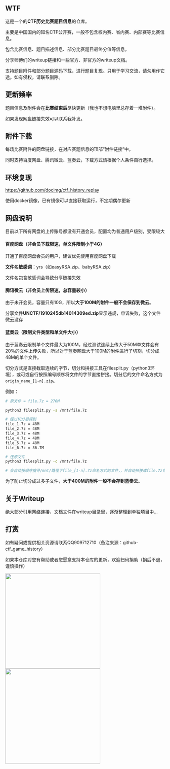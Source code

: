 ## WTF

这是一个的**CTF历史比赛题目信息**的仓库。

主要是中国国内的知名CTF公开赛，一般不包含校内赛、省内赛、内部赛等比赛信息。

包含比赛信息、题目描述信息、部分比赛题目最终分值等信息。

分享师傅们的writeup链接和一些官方、非官方的writeup文档。

支持题目附件和部分题目源码下载，进行题目复现。只用于学习交流，请勿用作它途。如有侵权，请联系删除。



## 更新频率

题目信息及附件会在**比赛结束后**尽快更新（我也不想电脑里总存着一堆附件）。

如果发现网盘链接失效可以联系我补发。



## 附件下载

每场比赛附件的网盘链接，在对应赛题信息的顶部“附件链接”中。

同时支持百度网盘、腾讯微云、蓝奏云，下载方式请根据个人条件自行选择。

<!-- 每个比赛单独分享链接而不是所有附件一个链接的原因：-->
<!-- 1. 由于放在单个文件夹，偶尔由于不明原因某个附件被ban导致整个分享链接失效-->
<!-- 2. 蓝奏云分享不能套文件夹，分享的文件夹里的文件夹会不显示-->
<!-- 3. 方便下载，快速定位题目附件-->

## 环境复现

https://github.com/docimg/ctf_history_replay

使用docker镜像，已有镜像可以直接获取运行，不定期偶尔更新



## 网盘说明

目前以下所有网盘的上传账号都没有开通会员，配置均为普通用户级别，受限较大

#### 百度网盘（非会员下载限速，单文件限制小于4G）

开通了百度网盘会员的用户，建议优先使用百度网盘下载

**文件名敏感词**：yrs（如easyRSA.zip、babyRSA.zip）

文件名包含敏感词会导致分享链接失效



#### 腾讯微云（非会员上传限速，总容量较小）

由于未开会员，容量只有10G，所以**大于100M的附件一般不会保存到微云**。

分享文件**UNCTF/1910245db14014309ed.zip**显示违规，申诉失败，这个文件微云没存



#### 蓝奏云（限制文件类型和单文件大小）

由于蓝奏云限制单个文件最大为100M，经过测试连续上传大于50M单文件会有20%的文件上传失败，所以对于蓝奏网盘大于100M的附件进行了切割，切分成48M的单个文件。

切分方式是直接截取连续的字节，切分和拼接工具在filesplit.py（python3环境），或可或自行按照编号顺序将文件的字节直接拼接。切分后的文件命名方式为`origin_name_[1-n].zip`。

例如：

```bash
# 原文件 = file.7z = 276M

python3 filesplit.py -s /mnt/file.7z

# 经过切分后得到
file_1.7z = 48M
file_2.7z = 48M
file_3.7z = 48M
file_4.7z = 48M
file_5.7z = 48M
file_6.7z = 36.7M

# 还原文件
python3 filesplit.py -c /mnt/file.7z

# 会自动按顺序搜寻/mnt/路径下file_[1-n].7z命名方式的文件，，并自动拼接成file.7z保存到/mnt/路径下
```

为了防止切分成过多子文件，**大于400M的附件一般不会存到蓝奏云**。



## 关于Writeup

绝大部分引用网络连接，文档文件在writeup目录里，逐渐整理到单独项目中...



## 打赏

如有疑问或提供相关资源请联系QQ909712710（备注来源：github-ctf_game_history）

如果本仓库对您有帮助或者您愿意支持本仓库的更新，欢迎扫码捐助（捐后不退，谨慎操作）

<p>
<img src="./img/donate/wechatpay.png" width="300" height="300"  />
<img src="./img/donate/alipay.jpg" width="300" height="300" />
</p>

